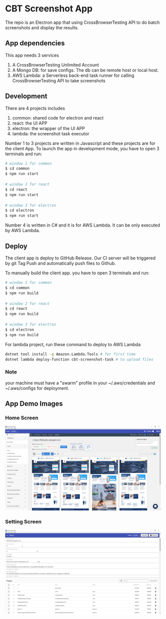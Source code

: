 # CBT Screenshot App

The repo is an Electron app that using CrossBrowserTesting API to do batch screenshots and display the results.

## App dependencies
This app needs 3 services
1. A CrossBrowserTesting Unlimited Account
2. A Mongo DB: for save configs. The db can be remote host or local host.
3. AWS Lambda: a Serverless back-end task runner for calling CrossBrowserTesting API to take screenshots

## Development
There are 4 projects includes
1. common: shared code for electron and react
2. react: the UI APP
3. electron: the wrapper of the UI APP 
4. lambda: the screenshot task executor

Number 1 to 3 projects are written in Javascript and these projects are for the client App.
To launch the app in development mode, you have to open 3 terminals and run:

``` bash
# window 1 for common
$ cd common
$ npm run start

# window 2 for react
$ cd react 
$ npm run start

# window 3 for electron
$ cd electron
$ npm run start
```

Number 4 is written in C# and it is for AWS Lambda. It can be only executed by AWS Lambda.

## Deploy
The client app is deploy to GitHub Release. Our CI server will be triggered by git Tag Push and automatically push files to Github.

To manually build the client app. you have to open 3 terminals and run:
``` bash
# window 1 for common
$ cd common
$ npm run build

# window 2 for react
$ cd react 
$ npm run build

# window 3 for electron
$ cd electron
$ npm run build
```

For lambda project, run these command to deploy to AWS Lambda
``` bash
dotnet tool install -g Amazon.Lambda.Tools # for first time
dotnet lambda deploy-function cbt-screenshot-task # to upload files
```

### Note
your machine must have a "swarm" profile in your ~/.aws/credentials and ~/.aws/configs for deployment.

## App Demo Images
### Home Screen
![home screen](./images/home-screen.png)

### Setting Screen
![setting screen](./images/setting-screen.png)
